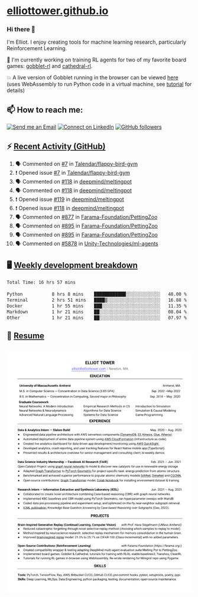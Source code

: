 # [elliottower.github.io](https://github.com/elliottower/elliottower.github.io)

### Hi there 👋

I'm Elliot. I enjoy creating tools for machine learning research, particularly Reinforcement Learning. 

🚀 I'm currently working on training RL agents for two of my favorite board games: [gobblet-rl](https://github.com/elliottower/gobblet-rl) and [cathedral-rl](https://github.com/elliottower/cathedral-rl). 

💥 A live version of Gobblet running in the browser can be viewed [here](https://elliottower.github.io/gobblet-rl/) (uses WebAssembly to run Python code in a virtual machine, see [tutorial](https://github.com/elliottower/gobblet-rl/blob/main/tutorials/WebAssembly/web_assembly.md) for details)


## 📫 How to reach me:

 [![Send me an Email](https://img.shields.io/badge/email-elliot%40elliottower.com-blue)](mailto:elliot@elliottower.com)
 [![Connect on LinkedIn](https://img.shields.io/badge/--linkedin?label=LinkedIn&logo=LinkedIn&style=social)](https://www.linkedin.com/in/elliot-tower)
 [![GitHub followers](https://img.shields.io/github/followers/elliottower?style=social)](https://github.com/elliottower/)
 

## ⚡ [Recent Activity (GitHub)](https://github.com/elliottower)

<!--START_SECTION:activity-->
1. 🗣 Commented on [#7](https://github.com/Talendar/flappy-bird-gym/issues/7) in [Talendar/flappy-bird-gym](https://github.com/Talendar/flappy-bird-gym)
2. ❗️ Opened issue [#7](https://github.com/Talendar/flappy-bird-gym/issues/7) in [Talendar/flappy-bird-gym](https://github.com/Talendar/flappy-bird-gym)
3. 🗣 Commented on [#118](https://github.com/deepmind/meltingpot/issues/118) in [deepmind/meltingpot](https://github.com/deepmind/meltingpot)
4. 🗣 Commented on [#118](https://github.com/deepmind/meltingpot/issues/118) in [deepmind/meltingpot](https://github.com/deepmind/meltingpot)
5. ❗️ Opened issue [#119](https://github.com/deepmind/meltingpot/issues/119) in [deepmind/meltingpot](https://github.com/deepmind/meltingpot)
6. ❗️ Opened issue [#118](https://github.com/deepmind/meltingpot/issues/118) in [deepmind/meltingpot](https://github.com/deepmind/meltingpot)
7. 🗣 Commented on [#877](https://github.com/Farama-Foundation/PettingZoo/issues/877) in [Farama-Foundation/PettingZoo](https://github.com/Farama-Foundation/PettingZoo)
8. 🗣 Commented on [#895](https://github.com/Farama-Foundation/PettingZoo/issues/895) in [Farama-Foundation/PettingZoo](https://github.com/Farama-Foundation/PettingZoo)
9. 🗣 Commented on [#895](https://github.com/Farama-Foundation/PettingZoo/issues/895) in [Farama-Foundation/PettingZoo](https://github.com/Farama-Foundation/PettingZoo)
10. 🗣 Commented on [#5878](https://github.com/Unity-Technologies/ml-agents/issues/5878) in [Unity-Technologies/ml-agents](https://github.com/Unity-Technologies/ml-agents)
<!--END_SECTION:activity-->


## 🖥️ [Weekly development breakdown](https://wakatime.com/@elliottower)
<!--START_SECTION:waka-->

```text
Total Time: 16 hrs 57 mins

Python           8 hrs 8 mins    ████████████░░░░░░░░░░░░░   48.00 %
Terminal         2 hrs 51 mins   ████▒░░░░░░░░░░░░░░░░░░░░   16.88 %
Docker           1 hr 55 mins    ███░░░░░░░░░░░░░░░░░░░░░░   11.35 %
Markdown         1 hr 21 mins    ██░░░░░░░░░░░░░░░░░░░░░░░   08.04 %
Other            1 hr 21 mins    ██░░░░░░░░░░░░░░░░░░░░░░░   07.97 %
```

<!--END_SECTION:waka-->


## 📄 [Resume](https://elliottower.github.io/src/pdf/resume.pdf)

<!-- PDF-TO-MARKDOWN:START -->
![Page 1](src/png/page1.png "Page 1")
---
<!-- PDF-TO-MARKDOWN:END -->
